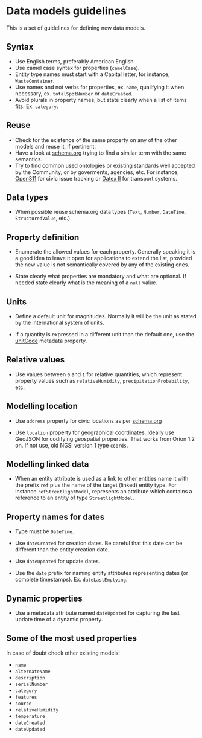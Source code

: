 # Data models guidelines

This is a set of guidelines for defining new data models. 

## Syntax

+ Use English terms, preferably American English.
+ Use camel case syntax for properties (`camelCase`). 
+ Entity type names must start with a Capital letter, for instance, `WasteContainer`.
+ Use names and not verbs for properties, ex. `name`, qualifying it when necessary, ex. `totalSpotNumber` or `dateCreated`.
+ Avoid plurals in property names, but state clearly when a list of items fits. Ex. `category`. 

## Reuse

+ Check for the existence of the same property on any of the other models and reuse it, if pertinent. 
+ Have a look at [schema.org](http://schema.org) trying to find a similar term with the same semantics.
+ Try to find common used ontologies or existing standards well accepted by the Community, or by goverments, agencies, etc.
For instance, [Open311](http://www.open311.org/) for civic issue tracking or [Datex II](http://www.datex2.eu/) for transport systems. 

## Data types

+ When possible reuse schema.org data types (`Text`, `Number`, `DateTime`, `StructuredValue`, etc.).

## Property definition

+ Enumerate the allowed values for each property. Generally speaking it is a good idea to leave it open for applications
to extend the list, provided the new value is not semantically covered by any of the existing ones.

+ State clearly what properties are mandatory and what are optional. If needed state clearly what is the meaning of a
`null` value. 

## Units

+ Define a default unit for magnitudes. Normally it will be the unit as stated by the international system of units.

+ If a quantity is expressed in a different unit than the default one, use the [unitCode](http://schema.org/unitCode) metadata
property.

## Relative values

+ Use values between `0` and `1` for relative quantities, which represent property values
such as `relativeHumidity`, `precipitationProbability`, etc. 

## Modelling location

+ Use `address` property for civic locations as per [schema.org](http://schema.org/address)

+ Use `location` property for geographical coordinates. Ideally use GeoJSON for codifying geospatial properties. That works
from Orion 1.2 on. If not use, old NGSI version 1 type `coords`.

## Modelling linked data

+ When an entity attribute is used as a link to other entities name
it with the prefix `ref` plus the name of the target (linked) entity type. For instance `refStreetlightModel`, represents an attribute
which contains a reference to an entity of type `StreetlightModel`. 

## Property names for dates

+ Type must be `DateTime`.

+ Use `dateCreated` for creation dates. Be careful that this date can be different than the entity creation date.

+ Use `dateUpdated` for update dates.

+ Use the `date` prefix for naming entity attributes representing dates (or complete timestamps). Ex. `dateLastEmptying`. 

## Dynamic properties

+ Use a metadata attribute named `dateUpdated` for capturing the last update time of a dynamic property.

## Some of the most used properties

In case of doubt check other existing models! 

+ `name`
+ `alternateName`
+ `description`
+ `serialNumber`
+ `category`
+ `features`
+ `source`
+ `relativeHumidity`
+ `temperature`
+ `dateCreated`
+ `dateUpdated`